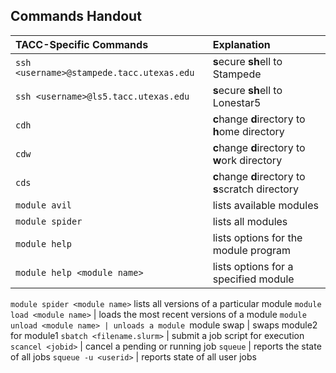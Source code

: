 ## Commands Handout

TACC-Specific Commands | Explanation
:---|:---
`ssh <username>@stampede.tacc.utexas.edu` | **s**ecure **sh**ell to Stampede
`ssh <username>@ls5.tacc.utexas.edu` | **s**ecure **sh**ell to Lonestar5
`cdh` | **c**hange **d**irectory to **h**ome directory
`cdw` | **c**hange **d**irectory to **w**ork directory
`cds` | **c**hange **d**irectory to **s**scratch directory
`module avil` | lists available modules
`module spider` | lists all modules
`module help` | lists options for the module program
`module help <module name>` | lists options for a specified module
`module spider <module name>` lists all versions of a particular module
`module load <module name>` | loads the most recent versions of a module
`module unload <module name> | unloads a module
`module swap <module1> <module2> | swaps module2 for module1
`sbatch <filename.slurm>` | submit a job script for execution
`scancel <jobid>` | cancel a pending or running job
`squeue` | reports the state of all jobs 
`squeue -u <userid>` | reports state of all user jobs
